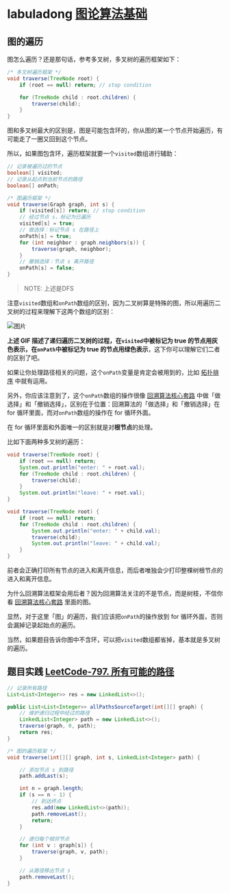 # labuladong [图论算法基础](https://mp.weixin.qq.com/s?__biz=MzAxODQxMDM0Mw==&mid=2247494624&idx=1&sn=29b84ce2a1ba8115922179e207281e27&scene=21#wechat_redirect)



## 图的遍历

图怎么遍历？还是那句话，参考多叉树，多叉树的遍历框架如下：

```java
/* 多叉树遍历框架 */
void traverse(TreeNode root) {
    if (root == null) return; // stop condition

    for (TreeNode child : root.children) {
        traverse(child);
    }
}
```

图和多叉树最大的区别是，图是可能包含环的，你从图的某一个节点开始遍历，有可能走了一圈又回到这个节点。

所以，如果图包含环，遍历框架就要一个`visited`数组进行辅助：

```java
// 记录被遍历过的节点
boolean[] visited;
// 记录从起点到当前节点的路径
boolean[] onPath;

/* 图遍历框架 */
void traverse(Graph graph, int s) {
    if (visited[s]) return; // stop condition
    // 经过节点 s，标记为已遍历
    visited[s] = true;
    // 做选择：标记节点 s 在路径上
    onPath[s] = true;
    for (int neighbor : graph.neighbors(s)) {
        traverse(graph, neighbor);
    }
    // 撤销选择：节点 s 离开路径
    onPath[s] = false;
}
```

> NOTE: 上述是DFS

注意`visited`数组和`onPath`数组的区别，因为二叉树算是特殊的图，所以用遍历二叉树的过程来理解下这两个数组的区别：

![图片](https://mmbiz.qpic.cn/sz_mmbiz_gif/gibkIz0MVqdFam5oRSu0VjicmiahDJShicYw30YXQRIjUWgfbQH308jiaq84ZAAqc9gOZe8VLudqr4HaqmPiaf0coJpA/640?wx_fmt=gif&wxfrom=5&wx_lazy=1&wx_co=1)

**上述 GIF 描述了递归遍历二叉树的过程，在`visited`中被标记为 true 的节点用灰色表示，在`onPath`中被标记为 true 的节点用绿色表示**，这下你可以理解它们二者的区别了吧。



如果让你处理路径相关的问题，这个`onPath`变量是肯定会被用到的，比如 [拓扑排序](https://mp.weixin.qq.com/s?__biz=MzAxODQxMDM0Mw==&mid=2247491897&idx=1&sn=c2d77dd649548d077815af3c976b61d1&scene=21#wechat_redirect) 中就有运用。



另外，你应该注意到了，这个`onPath`数组的操作很像 [回溯算法核心套路](https://mp.weixin.qq.com/s?__biz=MzAxODQxMDM0Mw==&mid=2247484709&idx=1&sn=1c24a5c41a5a255000532e83f38f2ce4&scene=21#wechat_redirect) 中做「做选择」和「撤销选择」，区别在于位置：回溯算法的「做选择」和「撤销选择」在 for 循环里面，而对`onPath`数组的操作在 for 循环外面。

在 for 循环里面和外面唯一的区别就是对**根节点**的处理。

比如下面两种多叉树的遍历：



```java
void traverse(TreeNode root) {
    if (root == null) return;
    System.out.println("enter: " + root.val);
    for (TreeNode child : root.children) {
        traverse(child);
    }
    System.out.println("leave: " + root.val);
}

void traverse(TreeNode root) {
    if (root == null) return;
    for (TreeNode child : root.children) {
        System.out.println("enter: " + child.val);
        traverse(child);
        System.out.println("leave: " + child.val);
    }
}
```

前者会正确打印所有节点的进入和离开信息，而后者唯独会少打印整棵树根节点的进入和离开信息。

为什么回溯算法框架会用后者？因为回溯算法关注的不是节点，而是树枝，不信你看 [回溯算法核心套路](https://mp.weixin.qq.com/s?__biz=MzAxODQxMDM0Mw==&mid=2247484709&idx=1&sn=1c24a5c41a5a255000532e83f38f2ce4&scene=21#wechat_redirect) 里面的图。

显然，对于这里「图」的遍历，我们应该把`onPath`的操作放到 for 循环外面，否则会漏掉记录起始点的遍历。

当然，如果题目告诉你图中不含环，可以把`visited`数组都省掉，基本就是多叉树的遍历。

## 题目实践 [LeetCode-797. 所有可能的路径](https://leetcode.cn/problems/all-paths-from-source-to-target/)



```java
// 记录所有路径
List<List<Integer>> res = new LinkedList<>();

public List<List<Integer>> allPathsSourceTarget(int[][] graph) {
    // 维护递归过程中经过的路径
    LinkedList<Integer> path = new LinkedList<>();
    traverse(graph, 0, path);
    return res;
}

/* 图的遍历框架 */
void traverse(int[][] graph, int s, LinkedList<Integer> path) {

    // 添加节点 s 到路径
    path.addLast(s);

    int n = graph.length;
    if (s == n - 1) {
        // 到达终点
        res.add(new LinkedList<>(path));
        path.removeLast();
        return;
    }

    // 递归每个相邻节点
    for (int v : graph[s]) {
        traverse(graph, v, path);
    }

    // 从路径移出节点 s
    path.removeLast();
}
```

